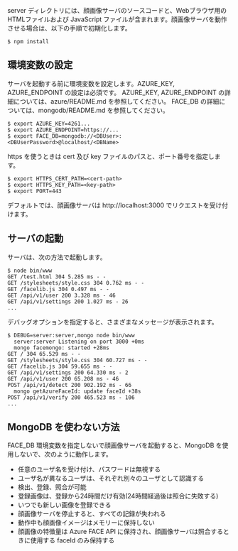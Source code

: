 server ディレクトリには、顔画像サーバのソースコードと、Webブラウザ用の HTMLファイルおよび JavaScript ファイルが含まれます。顔画像サーバを動作させる場合は、以下の手順で初期化します。

```
$ npm install
```

## 環境変数の設定

サーバを起動する前に環境変数を設定します。AZURE_KEY, AZURE_ENDPOINT の設定は必須です。
AZURE_KEY, AZURE_ENDPOINT の詳細については、azure/README.md を参照してください。
FACE_DB の詳細については、mongodb/README.md を参照してください。

```
$ export AZURE_KEY=4261...
$ export AZURE_ENDPOINT=https://...
$ export FACE_DB=mongodb://<DBUser>:<DBUserPassword>@localhost/<DBName>
```

https を使うときは cert 及び key ファイルのパスと、ポート番号を指定します。

```
$ export HTTPS_CERT_PATH=<cert-path>
$ export HTTPS_KEY_PATH=<key-path>
$ export PORT=443
```

デフォルトでは、顔画像サーバは http://localhost:3000 でリクエストを受け付けます。

## サーバの起動

サーバは、次の方法で起動します。

```
$ node bin/www
GET /test.html 304 5.285 ms - -
GET /stylesheets/style.css 304 0.762 ms - -
GET /facelib.js 304 0.497 ms - -
GET /api/v1/user 200 3.328 ms - 46
GET /api/v1/settings 200 1.027 ms - 26
...
```

デバッグオプションを指定すると、さまざまなメッセージが表示されます。

```
$ DEBUG=server:server,mongo node bin/www
  server:server Listening on port 3000 +0ms
  mongo facemongo: started +28ms
GET / 304 65.529 ms - -
GET /stylesheets/style.css 304 60.727 ms - -
GET /facelib.js 304 59.655 ms - -
GET /api/v1/settings 200 64.330 ms - 2
GET /api/v1/user 200 65.208 ms - 46
POST /api/v1/detect 200 902.192 ms - 66
  mongo getAzureFaceId: update faceId +38s
POST /api/v1/verify 200 465.523 ms - 106
...
```

## MongoDB を使わない方法

FACE_DB 環境変数を指定しないで顔画像サーバを起動すると、MongoDB を使用しないで、次のように動作します。

- 任意のユーザ名を受け付け、パスワードは無視する
- ユーザ名が異なるユーザは、それぞれ別々のユーザとして認識する
- 検出、登録、照合が可能
- 登録画像は、登録から24時間だけ有効(24時間経過後は照合に失敗する)
- いつでも新しい画像を登録できる
- 顔画像サーバを停止すると、すべての記録が失われる
- 動作中も顔画像イメージはメモリーに保持しない
- 顔画像の特徴量は Azure FACE API に保持され、顔画像サーバは照合するときに使用する faceId のみ保持する
